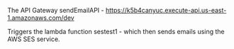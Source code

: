 The API Gateway 
sendEmailAPI - https://k5b4canyuc.execute-api.us-east-1.amazonaws.com/dev

Triggers the lambda function 
sestest1 - which then sends emails using the AWS SES service. 


